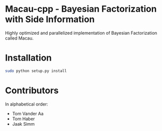 # Macau-cpp - Bayesian Factorization with Side Information
Highly optimized and parallelized implementation of Bayesian Factorization called Macau.

# Installation
```bash
sudo python setup.py install
```

# Contributors
In alphabetical order:
- Tom Vander Aa
- Tom Haber
- Jaak Simm 

